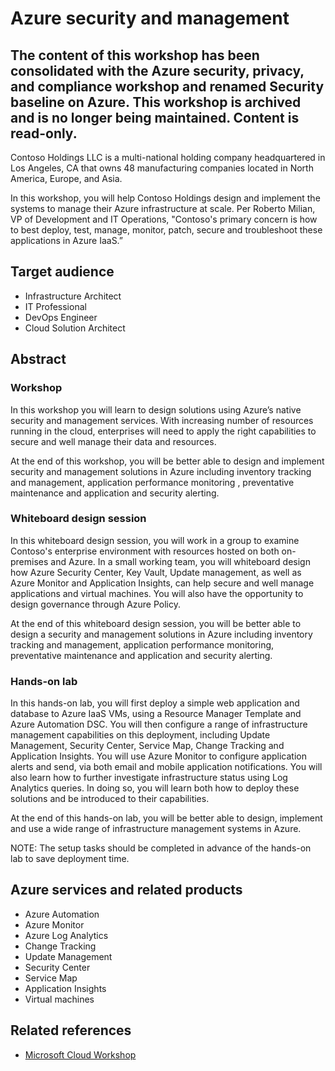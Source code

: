 # Azure security and management

## The content of this workshop has been consolidated with the Azure security, privacy, and compliance workshop and renamed Security baseline on Azure. This workshop is archived and is no longer being maintained. Content is read-only.

Contoso Holdings LLC is a multi-national holding company headquartered in Los Angeles, CA that owns 48 manufacturing companies located in North America, Europe, and Asia. 

In this workshop, you will help Contoso Holdings design and implement the systems to manage their Azure infrastructure at scale.  Per Roberto Milian, VP of Development and IT Operations, "Contoso's primary concern is how to best deploy, test, manage, monitor, patch, secure and troubleshoot these applications in Azure IaaS.”

## Target audience
-	Infrastructure Architect
-	IT Professional
-	DevOps Engineer
- Cloud Solution Architect

## Abstract

### Workshop
In this workshop you will learn to design solutions using Azure’s native security and management services. With increasing number of resources running in the cloud, enterprises will need to apply the right capabilities to secure and well manage their data and resources.

At the end of this workshop, you will be better able to design and implement security and management solutions in Azure including inventory tracking and management, application performance monitoring , preventative maintenance and application and security alerting.

### Whiteboard design session
In this whiteboard design session, you will work in a group to examine Contoso's enterprise environment with resources hosted on both on-premises and Azure. In a small working team, you will whiteboard design how Azure Security Center, Key Vault, Update management, as well as Azure Monitor and Application Insights, can help secure and well manage applications and virtual machines. You will also have the opportunity to design governance through Azure Policy.

At the end of this whiteboard design session, you will be better able to design a security and management solutions in Azure including inventory tracking and management, application performance monitoring, preventative maintenance and application and security alerting.

### Hands-on lab
In this hands-on lab, you will first deploy a simple web application and database to Azure IaaS VMs, using a Resource Manager Template and Azure Automation DSC. You will then configure a range of infrastructure management capabilities on this deployment, including Update Management, Security Center, Service Map, Change Tracking and Application Insights. You will use Azure Monitor to configure application alerts and send, via both email and mobile application notifications. You will also learn how to further investigate infrastructure status using Log Analytics queries. In doing so, you will learn both how to deploy these solutions and be introduced to their capabilities.

At the end of this hands-on lab, you will be better able to design, implement and use a wide range of infrastructure management systems in Azure.

NOTE: The setup tasks should be completed in advance of the hands-on lab to save deployment time.

## Azure services and related products
- Azure Automation
- Azure Monitor
- Azure Log Analytics
- Change Tracking
- Update Management
- Security Center
- Service Map
- Application Insights
- Virtual machines

## Related references
- [Microsoft Cloud Workshop](https://microsoftcloudworkshop.com/index.html)

